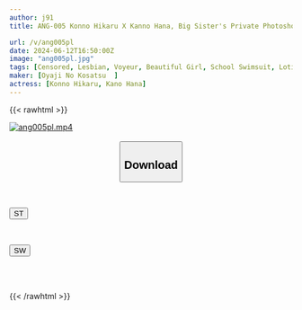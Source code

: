 ```yaml
---
author: j91
title: ANG-005 Konno Hikaru X Kanno Hana, Big Sister's Private Photoshoot, Godly Lesbian Swimsuit, A Woman Takes The Camera Herself And Takes Close-up Shots Of Cute Girls In Swimsuits! Not Only Does It Have Close-ups Of Fetish Hair And Hairy Armpits Inherited From Dad's Private Photoshoot, But It Also Has Humiliating Urination, Lotion Contact, And Lesbian Sex, All Fully Clothed, All Filmed By The Woman, In This Lesbian Amateur Porn Video.

url: /v/ang005pl
date: 2024-06-12T16:50:00Z
image: "ang005pl.jpg"
tags: [Censored, Lesbian, Voyeur, Beautiful Girl, School Swimsuit, Lotion, Close Up	]
maker: [Oyaji No Kosatsu  ]
actress: [Konno Hikaru, Kano Hana]
---
```



{{< rawhtml >}}

<div class="video" data-videoid="1BpkG20ypXfd4Z">
    <a href="javascript:;">
        <img src="/v/ang005pl/ang005pl.jpg" width="WIDTH" height="HEIGHT" alt="ang005pl.mp4" loading="lazy">
    </a>
</div>

<script type="text/javascript" src="https://j91.asia/asset/on-demand-st.js"></script>

<br>
  <link rel="stylesheet" href="https://j91.asia/asset/bs5.css">
  
  <center>
  <button class="btn btn-primary" type="button" data-bs-toggle="collapse" data-bs-target=".multi-collapse" aria-expanded="false" aria-controls="multiCollapseExample1 multiCollapseExample2"><h2>Download</h2></button></center>
</p>
<div class="row">
  <div class="col">
    <div class="collapse multi-collapse" id="multiCollapseExample1">
      <div class="card card-body">
	      	      <br>
<div class="buttons">  
<p><a href="/v/ang005pl/st.html" target="_blank"><button class="btn-hover color-3"><i class="fa fa-download"></i> ST</button></a></p></div>
    </div>
  </div>
</div>
  <div class="col">
    <div class="collapse multi-collapse" id="multiCollapseExample2">
      <div class="card card-body">
	      <br>
<div class="buttons">
<p><a href="/v/ang005pl/sw.html" target="_blank"><button class="btn-hover color-2"><i class="fa fa-download"></i> SW</button></a></p></div>
<br><br>
      </div>
    </div>
  </div>
</div>

{{< /rawhtml >}}